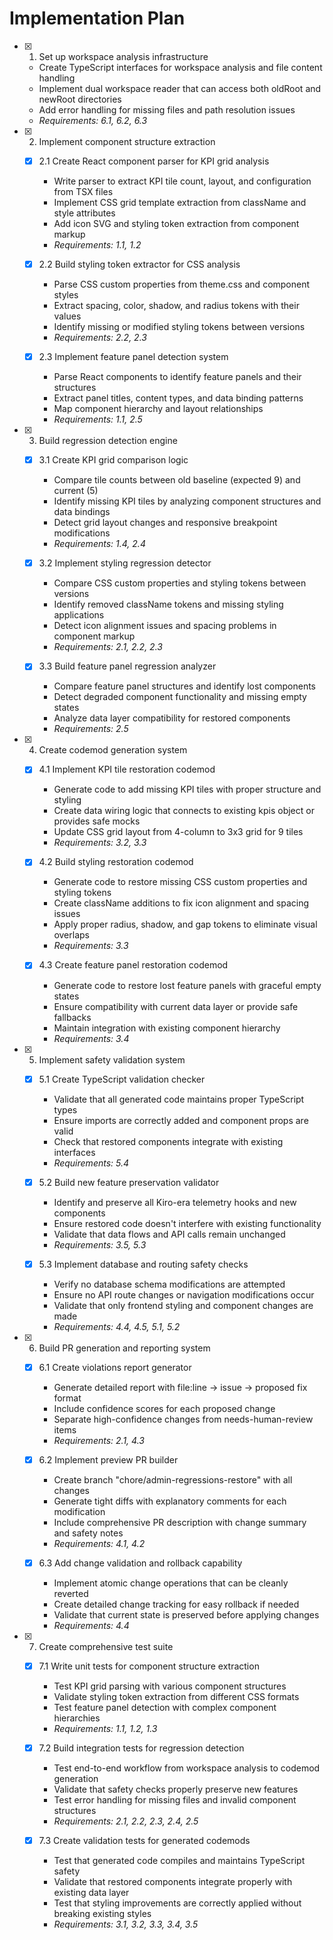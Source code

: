 # Implementation Plan

- [x] 1. Set up workspace analysis infrastructure
  - Create TypeScript interfaces for workspace analysis and file content handling
  - Implement dual workspace reader that can access both oldRoot and newRoot directories
  - Add error handling for missing files and path resolution issues
  - _Requirements: 6.1, 6.2, 6.3_

- [x] 2. Implement component structure extraction
  - [x] 2.1 Create React component parser for KPI grid analysis
    - Write parser to extract KPI tile count, layout, and configuration from TSX files
    - Implement CSS grid template extraction from className and style attributes
    - Add icon SVG and styling token extraction from component markup
    - _Requirements: 1.1, 1.2_

  - [x] 2.2 Build styling token extractor for CSS analysis
    - Parse CSS custom properties from theme.css and component styles
    - Extract spacing, color, shadow, and radius tokens with their values
    - Identify missing or modified styling tokens between versions
    - _Requirements: 2.2, 2.3_

  - [x] 2.3 Implement feature panel detection system
    - Parse React components to identify feature panels and their structures
    - Extract panel titles, content types, and data binding patterns
    - Map component hierarchy and layout relationships
    - _Requirements: 1.1, 2.5_

- [x] 3. Build regression detection engine
  - [x] 3.1 Create KPI grid comparison logic
    - Compare tile counts between old baseline (expected 9) and current (5)
    - Identify missing KPI tiles by analyzing component structures and data bindings
    - Detect grid layout changes and responsive breakpoint modifications
    - _Requirements: 1.4, 2.4_

  - [x] 3.2 Implement styling regression detector
    - Compare CSS custom properties and styling tokens between versions
    - Identify removed className tokens and missing styling applications
    - Detect icon alignment issues and spacing problems in component markup
    - _Requirements: 2.1, 2.2, 2.3_

  - [x] 3.3 Build feature panel regression analyzer
    - Compare feature panel structures and identify lost components
    - Detect degraded component functionality and missing empty states
    - Analyze data layer compatibility for restored components
    - _Requirements: 2.5_

- [x] 4. Create codemod generation system
  - [x] 4.1 Implement KPI tile restoration codemod
    - Generate code to add missing KPI tiles with proper structure and styling
    - Create data wiring logic that connects to existing kpis object or provides safe mocks
    - Update CSS grid layout from 4-column to 3x3 grid for 9 tiles
    - _Requirements: 3.2, 3.3_

  - [x] 4.2 Build styling restoration codemod
    - Generate code to restore missing CSS custom properties and styling tokens
    - Create className additions to fix icon alignment and spacing issues
    - Apply proper radius, shadow, and gap tokens to eliminate visual overlaps
    - _Requirements: 3.3_

  - [x] 4.3 Create feature panel restoration codemod
    - Generate code to restore lost feature panels with graceful empty states
    - Ensure compatibility with current data layer or provide safe fallbacks
    - Maintain integration with existing component hierarchy
    - _Requirements: 3.4_

- [x] 5. Implement safety validation system
  - [x] 5.1 Create TypeScript validation checker
    - Validate that all generated code maintains proper TypeScript types
    - Ensure imports are correctly added and component props are valid
    - Check that restored components integrate with existing interfaces
    - _Requirements: 5.4_

  - [x] 5.2 Build new feature preservation validator
    - Identify and preserve all Kiro-era telemetry hooks and new components
    - Ensure restored code doesn't interfere with existing functionality
    - Validate that data flows and API calls remain unchanged
    - _Requirements: 3.5, 5.3_

  - [x] 5.3 Implement database and routing safety checks
    - Verify no database schema modifications are attempted
    - Ensure no API route changes or navigation modifications occur
    - Validate that only frontend styling and component changes are made
    - _Requirements: 4.4, 4.5, 5.1, 5.2_

- [x] 6. Build PR generation and reporting system
  - [x] 6.1 Create violations report generator
    - Generate detailed report with file:line → issue → proposed fix format
    - Include confidence scores for each proposed change
    - Separate high-confidence changes from needs-human-review items
    - _Requirements: 2.1, 4.3_

  - [x] 6.2 Implement preview PR builder
    - Create branch "chore/admin-regressions-restore" with all changes
    - Generate tight diffs with explanatory comments for each modification
    - Include comprehensive PR description with change summary and safety notes
    - _Requirements: 4.1, 4.2_

  - [x] 6.3 Add change validation and rollback capability
    - Implement atomic change operations that can be cleanly reverted
    - Create detailed change tracking for easy rollback if needed
    - Validate that current state is preserved before applying changes
    - _Requirements: 4.4_

- [x] 7. Create comprehensive test suite
  - [x] 7.1 Write unit tests for component structure extraction
    - Test KPI grid parsing with various component structures
    - Validate styling token extraction from different CSS formats
    - Test feature panel detection with complex component hierarchies
    - _Requirements: 1.1, 1.2, 1.3_

  - [x] 7.2 Build integration tests for regression detection
    - Test end-to-end workflow from workspace analysis to codemod generation
    - Validate that safety checks properly preserve new features
    - Test error handling for missing files and invalid component structures
    - _Requirements: 2.1, 2.2, 2.3, 2.4, 2.5_

  - [x] 7.3 Create validation tests for generated codemods
    - Test that generated code compiles and maintains TypeScript safety
    - Validate that restored components integrate properly with existing data layer
    - Test that styling improvements are correctly applied without breaking existing styles
    - _Requirements: 3.1, 3.2, 3.3, 3.4, 3.5_